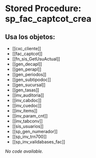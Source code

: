 # Stored Procedure: sp_fac_captcot_crea

## Usa los objetos:
- [[cxc_cliente]]
- [[fac_captcot]]
- [[fn_sis_GetUsuActual]]
- [[gen_decapl]]
- [[gen_perapl]]
- [[gen_periodos]]
- [[gen_subtipodoc]]
- [[gen_sucursal]]
- [[gen_tasas]]
- [[inv_auditoria]]
- [[inv_cabdoc]]
- [[inv_cuedoc]]
- [[inv_items]]
- [[inv_param_cnt]]
- [[inv_tabconv]]
- [[sis_usuarios]]
- [[sp_gen_numerador]]
- [[sp_inv_trn700]]
- [[sp_inv_validabases_fac]]

*No code available.*
